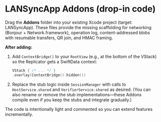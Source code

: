 # LANSyncApp Addons (drop-in code)

Drag the **Addons** folder into your existing Xcode project (target: LANSyncApp). 
These files provide the missing scaffolding for networking (Bonjour + Network.framework), 
operation log, content-addressed blobs with resumable transfers, QR join, and HMAC framing.

**After adding:**
1) Add `ContextBridge()` to your `RootView` (e.g., at the bottom of the VStack) so the Replicator gets a SwiftData context:
   ```swift
   VStack { /* ... */ }
   .overlay(ContextBridge().hidden())
   ```
2) Replace the stub logic inside `SessionManager` with calls to `HostService.shared` and `VerifierService.shared` as desired.
   (You can also rename or remove the stub implementations—these Addons compile even if you keep the stubs and integrate gradually.)

The code is intentionally light and commented so you can extend features incrementally.
